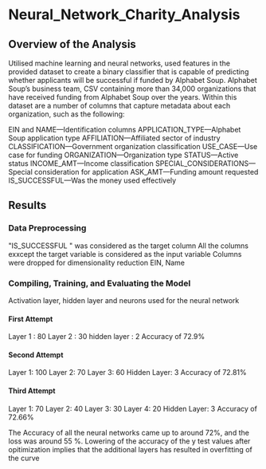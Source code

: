 # Neural_Network_Charity_Analysis
## Overview of the Analysis
Utilised machine learning and neural networks, used features in the provided dataset to create a binary classifier that is capable of predicting whether applicants will be successful if funded by Alphabet Soup.
Alphabet Soup’s business team, CSV containing more than 34,000 organizations that have received funding from Alphabet Soup over the years. Within this dataset are a number of columns that capture metadata about each organization, such as the following:

EIN and NAME—Identification columns
APPLICATION_TYPE—Alphabet Soup application type
AFFILIATION—Affiliated sector of industry
CLASSIFICATION—Government organization classification
USE_CASE—Use case for funding
ORGANIZATION—Organization type
STATUS—Active status
INCOME_AMT—Income classification
SPECIAL_CONSIDERATIONS—Special consideration for application
ASK_AMT—Funding amount requested
IS_SUCCESSFUL—Was the money used effectively

## Results

### Data Preprocessing
"IS_SUCCESSFUL " was considered as the target column
All the columns exxcept the target variable is considered as the input variable 
 Columns were dropped for dimensionality reduction EIN, Name
 
 ### Compiling, Training, and Evaluating the Model
 
 Activation layer, hidden layer and neurons used for the neural network
 #### First Attempt
 Layer 1 : 80
  Layer 2 : 30
  hidden layer : 2
  Accuracy of 72.9% 
  
  #### Second Attempt
  Layer 1: 100
  Layer 2: 70
  Layer 3: 60
  Hidden Layer: 3
  Accuracy of 72.81%
  
  #### Third Attempt
   Layer 1:  70 
  Layer 2: 40
  Layer 3: 30
  Layer 4: 20
  Hidden Layer: 3
  Accuracy of 72.66%

  
  The Accuracy of all the neural networks came up to around 72%, and the loss was around 55 %. Lowering of the accuracy of the y test values after opitimization implies that the additional layers has resulted in overfitting of the curve
  


